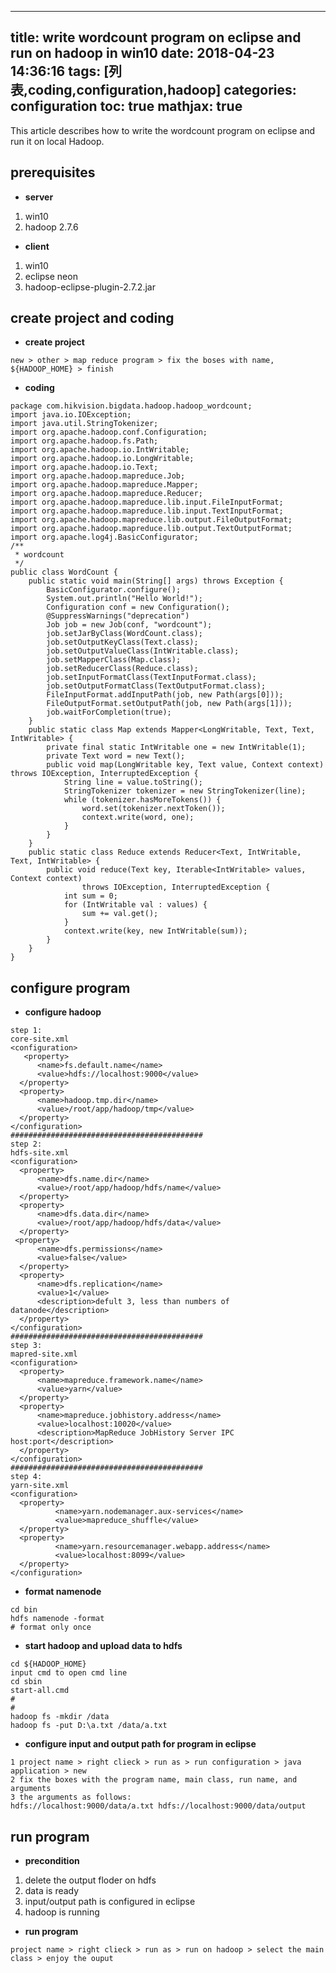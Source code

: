
---
title: write wordcount program on eclipse and run on hadoop in win10
date: 2018-04-23 14:36:16
tags: [列表,coding,configuration,hadoop]
categories: configuration
toc: true
mathjax: true
---

This article describes how to write the wordcount program on eclipse and run it on local Hadoop.

<!-- more -->

## **prerequisites**

- **server**
1. win10
2. hadoop 2.7.6

- **client**
1. win10
2. eclipse neon
3. hadoop-eclipse-plugin-2.7.2.jar

## **create project and coding**

- **create project**
```
new > other > map reduce program > fix the boses with name, ${HADOOP_HOME} > finish
```

- **coding**
```
package com.hikvision.bigdata.hadoop.hadoop_wordcount;
import java.io.IOException;
import java.util.StringTokenizer;
import org.apache.hadoop.conf.Configuration;
import org.apache.hadoop.fs.Path;
import org.apache.hadoop.io.IntWritable;
import org.apache.hadoop.io.LongWritable;
import org.apache.hadoop.io.Text;
import org.apache.hadoop.mapreduce.Job;
import org.apache.hadoop.mapreduce.Mapper;
import org.apache.hadoop.mapreduce.Reducer;
import org.apache.hadoop.mapreduce.lib.input.FileInputFormat;
import org.apache.hadoop.mapreduce.lib.input.TextInputFormat;
import org.apache.hadoop.mapreduce.lib.output.FileOutputFormat;
import org.apache.hadoop.mapreduce.lib.output.TextOutputFormat;
import org.apache.log4j.BasicConfigurator;
/**
 * wordcount
 */
public class WordCount {
	public static void main(String[] args) throws Exception {
		BasicConfigurator.configure();
		System.out.println("Hello World!");
		Configuration conf = new Configuration();
		@SuppressWarnings("deprecation")
		Job job = new Job(conf, "wordcount");
		job.setJarByClass(WordCount.class);
		job.setOutputKeyClass(Text.class);
		job.setOutputValueClass(IntWritable.class);
		job.setMapperClass(Map.class);
		job.setReducerClass(Reduce.class);
		job.setInputFormatClass(TextInputFormat.class);
		job.setOutputFormatClass(TextOutputFormat.class);
		FileInputFormat.addInputPath(job, new Path(args[0]));
		FileOutputFormat.setOutputPath(job, new Path(args[1]));
		job.waitForCompletion(true);
	}
	public static class Map extends Mapper<LongWritable, Text, Text, IntWritable> {
		private final static IntWritable one = new IntWritable(1);
		private Text word = new Text();
		public void map(LongWritable key, Text value, Context context) throws IOException, InterruptedException {
			String line = value.toString();
			StringTokenizer tokenizer = new StringTokenizer(line);
			while (tokenizer.hasMoreTokens()) {
				word.set(tokenizer.nextToken());
				context.write(word, one);
			}
		}
	}
	public static class Reduce extends Reducer<Text, IntWritable, Text, IntWritable> {
		public void reduce(Text key, Iterable<IntWritable> values, Context context)
				throws IOException, InterruptedException {
			int sum = 0;
			for (IntWritable val : values) {
				sum += val.get();
			}
			context.write(key, new IntWritable(sum));
		}
	}
}
```

## **configure program**

- **configure hadoop**
```
step 1:
core-site.xml
<configuration>
   <property>
      <name>fs.default.name</name>
      <value>hdfs://localhost:9000</value>
  </property>
  <property>
      <name>hadoop.tmp.dir</name>
      <value>/root/app/hadoop/tmp</value>
  </property>
</configuration>
###########################################
step 2:
hdfs-site.xml
<configuration>
  <property>
      <name>dfs.name.dir</name>
      <value>/root/app/hadoop/hdfs/name</value>
  </property>
  <property>
      <name>dfs.data.dir</name>
      <value>/root/app/hadoop/hdfs/data</value>
  </property>
 <property>
      <name>dfs.permissions</name>
      <value>false</value>
  </property>
  <property>
      <name>dfs.replication</name>
      <value>1</value>
      <description>defult 3, less than numbers of datanode</description>
  </property>
</configuration>
###########################################
step 3:
mapred-site.xml
<configuration>
  <property>
      <name>mapreduce.framework.name</name>
      <value>yarn</value>
  </property>
  <property>
      <name>mapreduce.jobhistory.address</name>
      <value>localhost:10020</value>
      <description>MapReduce JobHistory Server IPC host:port</description>
  </property>
</configuration>
###########################################
step 4:
yarn-site.xml
<configuration>
  <property>
          <name>yarn.nodemanager.aux-services</name>
          <value>mapreduce_shuffle</value>
  </property>
  <property>
          <name>yarn.resourcemanager.webapp.address</name>
          <value>localhost:8099</value>
  </property>
</configuration>
```

- **format namenode**
```
cd bin
hdfs namenode -format
# format only once
```

- **start hadoop and upload data to hdfs**
```
cd ${HADOOP_HOME}
input cmd to open cmd line
cd sbin
start-all.cmd
#
#
hadoop fs -mkdir /data
hadoop fs -put D:\a.txt /data/a.txt
```
- **configure input and output path for program in eclipse**
```
1 project name > right clieck > run as > run configuration > java application > new
2 fix the boxes with the program name, main class, run name, and arguments
3 the arguments as follows:
hdfs://localhost:9000/data/a.txt hdfs://localhost:9000/data/output
```

## **run program**

- **precondition**
1. delete the output floder on hdfs
2. data is ready
3. input/output path is configured in eclipse
2. hadoop is running

- **run program**
```
project name > right clieck > run as > run on hadoop > select the main class > enjoy the ouput
```
